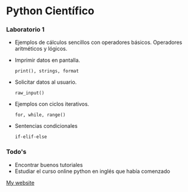 # Python Científico


### Laboratorio 1
* Ejemplos de cálculos sencillos con operadores básicos. Operadores aritméticos y lógicos.
* Imprimir datos en pantalla.

    ```
    print(), strings, format
    ```

* Solicitar datos al usuario.
 
    ```
    raw_input()
    ```

* Ejemplos con ciclos iterativos.

    ```
    for, while, range()
    ```
  
* Sentencias condicionales

    ```
    if-elif-else
    ```


### Todo's
* Encontrar buenos tutoriales
* Estudiar el curso online python en inglés que había comenzado


[My website](http://www.udec.cl/~ramirorebolledo)
